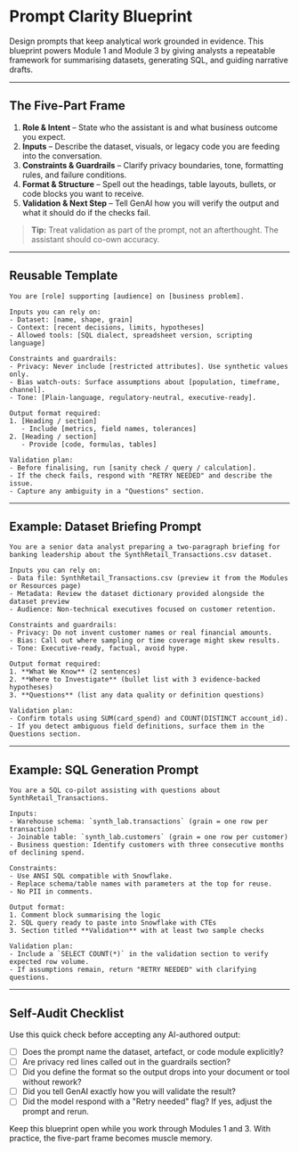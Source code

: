 # Prompt Clarity Blueprint

Design prompts that keep analytical work grounded in evidence. This blueprint powers Module 1 and Module 3 by giving analysts a repeatable framework for summarising datasets, generating SQL, and guiding narrative drafts.

---

## The Five-Part Frame

1. **Role & Intent** – State who the assistant is and what business outcome you expect.
2. **Inputs** – Describe the dataset, visuals, or legacy code you are feeding into the conversation.
3. **Constraints & Guardrails** – Clarify privacy boundaries, tone, formatting rules, and failure conditions.
4. **Format & Structure** – Spell out the headings, table layouts, bullets, or code blocks you want to receive.
5. **Validation & Next Step** – Tell GenAI how you will verify the output and what it should do if the checks fail.

> **Tip:** Treat validation as part of the prompt, not an afterthought. The assistant should co-own accuracy.

---

## Reusable Template

```
You are [role] supporting [audience] on [business problem].

Inputs you can rely on:
- Dataset: [name, shape, grain]
- Context: [recent decisions, limits, hypotheses]
- Allowed tools: [SQL dialect, spreadsheet version, scripting language]

Constraints and guardrails:
- Privacy: Never include [restricted attributes]. Use synthetic values only.
- Bias watch-outs: Surface assumptions about [population, timeframe, channel].
- Tone: [Plain-language, regulatory-neutral, executive-ready].

Output format required:
1. [Heading / section]
   - Include [metrics, field names, tolerances]
2. [Heading / section]
   - Provide [code, formulas, tables]

Validation plan:
- Before finalising, run [sanity check / query / calculation].
- If the check fails, respond with "RETRY NEEDED" and describe the issue.
- Capture any ambiguity in a "Questions" section.
```

---

## Example: Dataset Briefing Prompt

```
You are a senior data analyst preparing a two-paragraph briefing for banking leadership about the SynthRetail_Transactions.csv dataset.

Inputs you can rely on:
- Data file: SynthRetail_Transactions.csv (preview it from the Modules or Resources page)
- Metadata: Review the dataset dictionary provided alongside the dataset preview
- Audience: Non-technical executives focused on customer retention.

Constraints and guardrails:
- Privacy: Do not invent customer names or real financial amounts.
- Bias: Call out where sampling or time coverage might skew results.
- Tone: Executive-ready, factual, avoid hype.

Output format required:
1. **What We Know** (2 sentences)
2. **Where to Investigate** (bullet list with 3 evidence-backed hypotheses)
3. **Questions** (list any data quality or definition questions)

Validation plan:
- Confirm totals using SUM(card_spend) and COUNT(DISTINCT account_id).
- If you detect ambiguous field definitions, surface them in the Questions section.
```

---

## Example: SQL Generation Prompt

```
You are a SQL co-pilot assisting with questions about SynthRetail_Transactions.

Inputs:
- Warehouse schema: `synth_lab.transactions` (grain = one row per transaction)
- Joinable table: `synth_lab.customers` (grain = one row per customer)
- Business question: Identify customers with three consecutive months of declining spend.

Constraints:
- Use ANSI SQL compatible with Snowflake.
- Replace schema/table names with parameters at the top for reuse.
- No PII in comments.

Output format:
1. Comment block summarising the logic
2. SQL query ready to paste into Snowflake with CTEs
3. Section titled **Validation** with at least two sample checks

Validation plan:
- Include a `SELECT COUNT(*)` in the validation section to verify expected row volume.
- If assumptions remain, return "RETRY NEEDED" with clarifying questions.
```

---

## Self-Audit Checklist

Use this quick check before accepting any AI-authored output:

- [ ] Does the prompt name the dataset, artefact, or code module explicitly?
- [ ] Are privacy red lines called out in the guardrails section?
- [ ] Did you define the format so the output drops into your document or tool without rework?
- [ ] Did you tell GenAI exactly how you will validate the result?
- [ ] Did the model respond with a "Retry needed" flag? If yes, adjust the prompt and rerun.

Keep this blueprint open while you work through Modules 1 and 3. With practice, the five-part frame becomes muscle memory.
